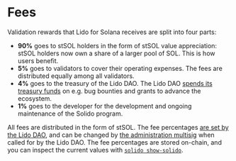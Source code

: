 # Fees

Validation rewards that Lido for Solana receives are split into four parts:

 * **90%** goes to stSOL holders in the form of stSOL value appreciation: stSOL
   holders now own a share of a larger pool of SOL. This is how users benefit.
 * **5%** goes to validators to cover their operating expenses. The fees are
   distributed equally among all validators.
 * **4%** goes to the treasury of the Lido DAO. The Lido DAO [spends its
   treasury funds][dao-treasury] on e.g. bug bounties and grants to advance the
   ecosystem.
 * **1%** goes to the developer for the development and ongoing maintenance of
   the Solido program.

All fees are distributed in the form of stSOL. The fee percentages [are set by
the Lido DAO](governance.md), and can be changed by [the administration
multisig](administration.md) when called for by the Lido DAO. The fee
percentages are stored on-chain, and you can inspect the current values with
[`solido show-solido`][solido].

[dao-treasury]: https://blog.lido.fi/lido-dao-treasury-fund/
[solido]:       operation/the-solido-utility
